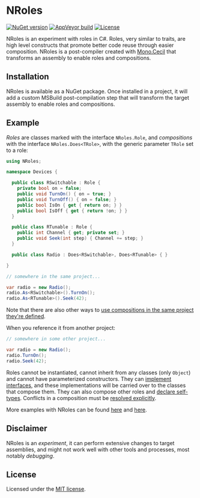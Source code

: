 # NRoles

[![NuGet version](http://img.shields.io/nuget/v/NRoles.svg)](https://www.nuget.org/packages/NRoles/)
[![AppVeyor build](https://img.shields.io/appveyor/ci/jordao76/nroles.svg)](https://ci.appveyor.com/project/jordao76/nroles)
[![License](http://img.shields.io/:license-mit-blue.svg)](https://github.com/jordao76/nroles/blob/master/LICENSE.txt)

NRoles is an experiment with roles in C#. Roles, very similar to traits, are high level constructs that promote better code reuse through easier composition. NRoles is a post-compiler created with [Mono.Cecil](http://www.mono-project.com/Cecil) that transforms an assembly to enable roles and compositions.

## Installation

NRoles is available as a NuGet package. Once installed in a project, it will add a custom MSBuild post-compilation step that will transform the target assembly to enable roles and compositions.

## Example

_Roles_ are classes marked with the interface `NRoles.Role`, and _compositions_ with the interface `NRoles.Does<TRole>`, with the generic parameter `TRole` set to a role:

```cs
using NRoles;

namespace Devices {

  public class RSwitchable : Role {
    private bool on = false;
    public void TurnOn() { on = true; }
    public void TurnOff() { on = false; }
    public bool IsOn { get { return on; } }
    public bool IsOff { get { return !on; } }
  }

  public class RTunable : Role {
    public int Channel { get; private set; }
    public void Seek(int step) { Channel += step; }
  }

  public class Radio : Does<RSwitchable>, Does<RTunable> { }

}

// somewhere in the same project...

var radio = new Radio();
radio.As<RSwitchable>().TurnOn();
radio.As<RTunable>().Seek(42);
```

Note that there are also other ways to [use compositions in the same project they're defined](WorkInTheSameProject.md).

When you reference it from another project:

```cs
// somewhere in some other project...

var radio = new Radio();
radio.TurnOn();
radio.Seek(42);
```

Roles cannot be instantiated, cannot inherit from any classes (only `Object`) and cannot have parameterized constructors. They can [implement interfaces](ImplementInterfaces.md), and these implementations will be carried over to the classes that compose them. They can also compose other roles and [declare self-types](http://codecrafter.blogspot.ca/2012/06/self-types-in-nroles.html). Conflicts in a composition must be [resolved explicitly](ResolveConflicts.md).

More examples with NRoles can be found [here](http://codecrafter.blogspot.com/2011/05/nroles-experiment-with-roles-in-c.html) and [here](http://codecrafter.blogspot.com/2011/06/dci-example-with-nroles.html).

## Disclaimer

NRoles is an _experiment_, it can perform extensive changes to target assemblies, and might not work well with other tools and processes, most notably _debugging_.

## License

Licensed under the [MIT license](https://github.com/jordao76/nroles/blob/master/LICENSE.txt).
